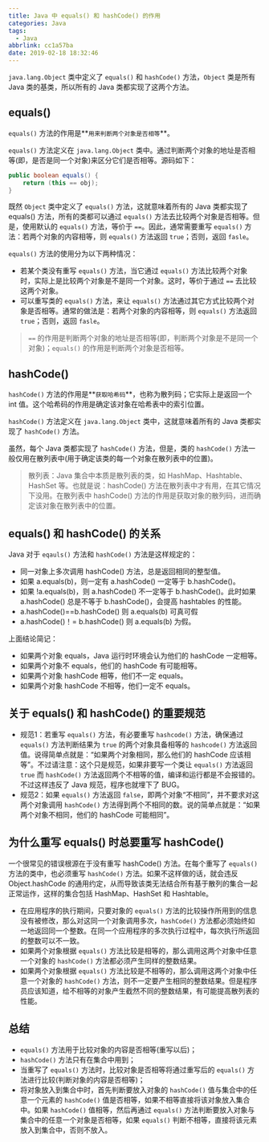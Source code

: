 ```yaml
---
title: Java 中 equals() 和 hashCode() 的作用
categories: Java
tags:
  - Java
abbrlink: cc1a57ba
date: 2019-02-18 18:32:46
---
```


`java.lang.Object` 类中定义了 `equals()` 和 `hashCode()` 方法，`Object` 类是所有 Java 类的基类，所以所有的 Java 类都实现了这两个方法。

## equals() ##
`equals()` 方法的作用是**`用来判断两个对象是否相等`**。

`equals()` 方法定义在 `java.lang.Object` 类中。通过判断两个对象的地址是否相等(即，是否是同一个对象)来区分它们是否相等。源码如下：
```java
public boolean equals() {
    return (this == obj);
}
```

既然 `Object` 类中定义了 `equals()` 方法，这就意味着所有的 Java 类都实现了 equals() 方法，所有的类都可以通过 `equals()` 方法去比较两个对象是否相等。但是，使用默认的 `equals()` 方法，等价于 `==`。因此，通常需要重写 `equals()` 方法：若两个对象的内容相等，则 `equals()` 方法返回 `true`；否则，返回 `fasle`。  

`equals()` 方法的使用分为以下两种情况：
 - 若某个类没有重写 `equals()` 方法，当它通过 `equals()` 方法比较两个对象时，实际上是比较两个对象是不是同一个对象。这时，等价于通过 `==` 去比较这两个对象。
 - 可以重写类的 `equals()` 方法，来让 `equals()` 方法通过其它方式比较两个对象是否相等。通常的做法是：若两个对象的内容相等，则 `equals()` 方法返回 `true`；否则，返回 `fasle`。

> `==` 的作用是判断两个对象的地址是否相等(即，判断两个对象是不是同一个对象)；`equals()` 的作用是判断两个对象是否相等。

## hashCode() ##
`hashCode()` 方法的作用是**`获取哈希码`**，也称为散列码；它实际上是返回一个 int 值。这个哈希码的作用是确定该对象在哈希表中的索引位置。

`hashCode()` 方法定义在 `java.lang.Object` 类中，这就意味着所有的 Java 类都实现了 `hashCode()` 方法。

虽然，每个 Java 类都实现了 `hashCode()` 方法，但是，类的 `hashCode()` 方法一般仅用在散列表中(用于确定该类的每一个对象在散列表中的位置)。
> 散列表：Java 集合中本质是散列表的类，如 HashMap、Hashtable、HashSet 等。也就是说：hashCode() 方法在散列表中才有用，在其它情况下没用。在散列表中 hashCode() 方法的作用是获取对象的散列码，进而确定该对象在散列表中的位置。

## equals() 和 hashCode() 的关系 ##
Java 对于 `eqauls()` 方法和 `hashCode()` 方法是这样规定的： 
 - 同一对象上多次调用 hashCode() 方法，总是返回相同的整型值。
 - 如果 a.equals(b)，则一定有 a.hashCode() 一定等于 b.hashCode()。 
 - 如果 !a.equals(b)，则 a.hashCode() 不一定等于 b.hashCode()。此时如果 a.hashCode() 总是不等于 b.hashCode()，会提高 hashtables 的性能。
 - a.hashCode()==b.hashCode() 则 a.equals(b) 可真可假
 - a.hashCode()！= b.hashCode() 则 a.equals(b) 为假。 

上面结论简记：
 - 如果两个对象 equals，Java 运行时环境会认为他们的 hashCode 一定相等。 
 - 如果两个对象不 equals，他们的 hashCode 有可能相等。 
 - 如果两个对象 hashCode 相等，他们不一定 equals。 
 - 如果两个对象 hashCode 不相等，他们一定不 equals。 

## 关于 equals() 和 hashCode() 的重要规范 ##
 - 规范1：若重写 `equals()` 方法，有必要重写 `hashcode()` 方法，确保通过 `equals()` 方法判断结果为 `true` 的两个对象具备相等的 `hashcode()` 方法返回值。说得简单点就是：“如果两个对象相同，那么他们的 hashCode 应该相等”。不过请注意：这个只是规范，如果非要写一个类让 `equals()` 方法返回 `true` 而 `hashCode()` 方法返回两个不相等的值，编译和运行都是不会报错的。不过这样违反了 Java 规范，程序也就埋下了 BUG。 
 - 规范2：如果 `equals()` 方法返回 `false`，即两个对象“不相同”，并不要求对这两个对象调用 `hashCode()` 方法得到两个不相同的数。说的简单点就是：“如果两个对象不相同，他们的 hashCode 可能相同”。 

## 为什么重写 equals() 时总要重写 hashCode() ## 
一个很常见的错误根源在于没有重写 hashCode() 方法。在每个重写了 `equals()` 方法的类中，也必须重写 `hashCode()` 方法。如果不这样做的话，就会违反 Object.hashCode 的通用约定，从而导致该类无法结合所有基于散列的集合一起正常运作，这样的集合包括 HashMap、HashSet 和 Hashtable。
 - 在应用程序的执行期间，只要对象的 `equals()` 方法的比较操作所用到的信息没有被修改，那么对这同一个对象调用多次，`hashCode()` 方法都必须始终如一地返回同一个整数。在同一个应用程序的多次执行过程中，每次执行所返回的整数可以不一致。
 - 如果两个对象根据 `equals()` 方法比较是相等的，那么调用这两个对象中任意一个对象的 `hashCode()` 方法都必须产生同样的整数结果。
 - 如果两个对象根据 `equals()` 方法比较是不相等的，那么调用这两个对象中任意一个对象的 `hashCode()` 方法，则不一定要产生相同的整数结果。但是程序员应该知道，给不相等的对象产生截然不同的整数结果，有可能提高散列表的性能。

## 总结 ## 
 - `equals()` 方法用于比较对象的内容是否相等(重写以后)；
 - `hashCode()` 方法只有在集合中用到；
 - 当重写了 `equals()` 方法时，比较对象是否相等将通过重写后的 `equals()` 方法进行比较(判断对象的内容是否相等)；
 - 将对象放入到集合中时，首先判断要放入对象的 `hashCode()` 值与集合中的任意一个元素的 `hashCode()` 值是否相等，如果不相等直接将该对象放入集合中。如果 `hashCode()` 值相等，然后再通过 `equals()` 方法判断要放入对象与集合中的任意一个对象是否相等，如果 `equals()` 判断不相等，直接将该元素放入到集合中，否则不放入。

